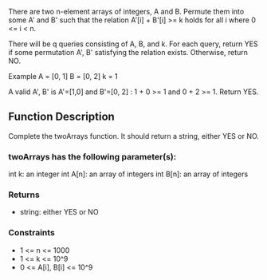 There are two n-element arrays of integers, A and B. Permute them into some A' and B' such that the relation A'[i] + B'[i] >= k holds for all i where 0 <= i < n.

There will be q queries consisting of A, B, and k. For each query, return YES if some permutation A', B' satisfying the relation exists. Otherwise, return NO.

Example
A = [0, 1]
B = [0, 2]
k = 1

A valid A', B' is A'=[1,0] and B'=[0, 2] : 1 + 0 >= 1 and 0 + 2 >= 1. Return YES.

## Function Description
Complete the twoArrays function. It should return a string, either YES or NO.

### twoArrays has the following parameter(s):
int k: an integer
int A[n]: an array of integers
int B[n]: an array of integers

### Returns
- string: either YES or NO


### Constraints
* 1 <= n <= 1000 
* 1 <= k <= 10^9
* 0 <= A[i], B[i] <= 10^9
